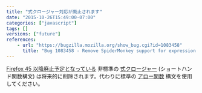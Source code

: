 ```yaml
---
title: "式クロージャー対応が廃止されます"
date: "2015-10-26T15:49:00-07:00"
categories: ["javascript"]
tags: []
versions: ["future"]
references:
    - url: "https://bugzilla.mozilla.org/show_bug.cgi?id=1083458"
      title: "Bug 1083458 - Remove SpiderMonkey support for expression closures (shorthand function syntax)"
---
```

[Firefox 45 以降廃止予定となっている](https://www.fxsitecompat.com/ja/docs/2015/expression-closures-are-now-deprecated/) 非標準の [式クロージャー](https://developer.mozilla.org/ja/docs/Web/JavaScript/Reference/Operators/Expression_closures) (ショートハンド関数構文) は将来的に削除されます。代わりに標準の [アロー関数](https://developer.mozilla.org/ja/docs/Web/JavaScript/Reference/Functions/Arrow_functions) 構文を使用してください。
